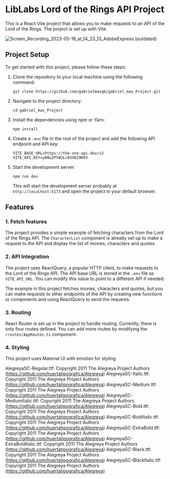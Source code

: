 LibLabs Lord of the Rings API Project
========================================

This is a React Vite project that allows you to make requests to an API of the Lord of the Rings. The project is set up with Vite.

 ![Screen_Recording_2023-05-19_at_14_23_13_AdobeExpress](https://github.com/gabrielmaxgb/gabriel_max_Project/assets/38226225/4978bfd4-480a-4ad0-b62a-e1e7332c91ce)
(outdated)

Project Setup
-------------

To get started with this project, please follow these steps:

1.  Clone the repository to your local machine using the following command:

    `git clone https://github.com/gabrielmaxgb/gabriel_max_Project.git`

2.  Navigate to the project directory:

    `cd gabriel_max_Project`

3.  Install the dependencies using npm or Yarn:

    `npm install`

4.  Create a `.env` file in the root of the project and add the following API endpoint and API key:

    `VITE_BASE_URL=https://the-one-api.dev/v2`<br> 
    `VITE_API_KEY=y6NuZPtW3Lc8VXb29KhV`

5.  Start the development server:

    `npm run dev`

    This will start the development server probably at `http://localhost:5173` and open the project in your default browser.

Features
--------

### 1\. Fetch features

The project provides a simple example of fetching characters from the Lord of the Rings API. The `CharacterList` component is already set up to make a request to the API and display the list of movies, characters and quotes.

### 2\. API Integration

The project uses ReactQuery, a popular HTTP client, to make requests to the Lord of the Rings API. The API base URL is stored in the `.env` file as `VITE_API_URL`. You can modify this value to point to a different API if needed.

The example in this project fetches movies, characters and quotes, but you can make requests to other endpoints of the API by creating new functions or components and using ReactQuery to send the requests.

### 3\. Routing

React Router is set up in the project to handle routing. Currently, there is only four routes defined. You can add more routes by modifying the `/routes/AppRoutes.ts` component.

### 4\. Styling

This project uses Material UI with emotion for styling.


AlegreyaSC-Regular.ttf: Copyright 2011 The Alegreya Project Authors (https://github.com/huertatipografica/Alegreya)
AlegreyaSC-Italic.ttf: Copyright 2011 The Alegreya Project Authors (https://github.com/huertatipografica/Alegreya)
AlegreyaSC-Medium.ttf: Copyright 2011 The Alegreya Project Authors (https://github.com/huertatipografica/Alegreya)
AlegreyaSC-MediumItalic.ttf: Copyright 2011 The Alegreya Project Authors (https://github.com/huertatipografica/Alegreya)
AlegreyaSC-Bold.ttf: Copyright 2011 The Alegreya Project Authors (https://github.com/huertatipografica/Alegreya)
AlegreyaSC-BoldItalic.ttf: Copyright 2011 The Alegreya Project Authors (https://github.com/huertatipografica/Alegreya)
AlegreyaSC-ExtraBold.ttf: Copyright 2011 The Alegreya Project Authors (https://github.com/huertatipografica/Alegreya)
AlegreyaSC-ExtraBoldItalic.ttf: Copyright 2011 The Alegreya Project Authors (https://github.com/huertatipografica/Alegreya)
AlegreyaSC-Black.ttf: Copyright 2011 The Alegreya Project Authors (https://github.com/huertatipografica/Alegreya)
AlegreyaSC-BlackItalic.ttf: Copyright 2011 The Alegreya Project Authors (https://github.com/huertatipografica/Alegreya)
